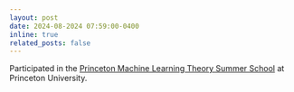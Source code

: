 ```yaml
---
layout: post
date: 2024-08-2024 07:59:00-0400
inline: true
related_posts: false
---
```


Participated in the [Princeton Machine Learning Theory Summer School](https://mlschool.princeton.edu/) at Princeton University.
